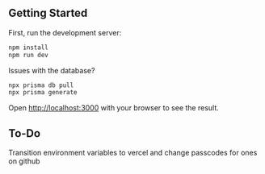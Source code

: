 ## Getting Started

First, run the development server:

```bash
npm install
npm run dev
```

Issues with the database?
```bash
npx prisma db pull
npx prisma generate
```

Open [http://localhost:3000](http://localhost:3000) with your browser to see the result.

## To-Do
Transition environment variables to vercel and change passcodes for ones on github